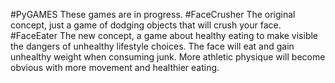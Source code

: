 #PyGAMES
These games are in progress.
#FaceCrusher
The original concept, just a game of dodging objects that will crush your face.
#FaceEater
The new concept, a game about healthy eating to make visible the dangers of unhealthy lifestyle choices. The face will eat and gain unhealthy weight when consuming junk. More athletic physique will become obvious with more movement and healthier eating. 
